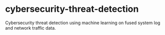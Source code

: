 # cybersecurity-threat-detection
Cybersecurity threat detection using machine learning on fused system log and network traffic data.
